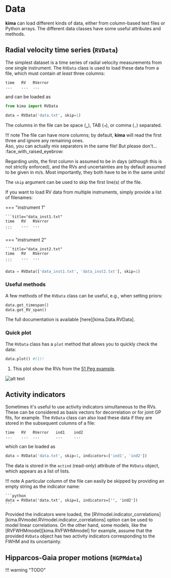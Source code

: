 # Data

**kima** can load different kinds of data, either from column-based text files
or Python arrays. The different data classes have some useful attributes and
methods.

## Radial velocity time series (`RVData`)

The simplest dataset is a time series of radial velocity measurements from one
single instrument. The `RVData` class is used to load these data from a file,
which must contain _at least_ three columns:

```title="data.txt"
time   RV   RVerror
...    ...  ...
```

and can be loaded as 

```python
from kima import RVData

data = RVData('data.txt', skip=1)
```

The columns in the file can be space (` ␣ `), TAB (` ⇥ `), or comma (` , `) separated.

!!! note
    The file can have more columns; by default, **kima** will
    read the first three and ignore any remaining ones.  
    Aso, you can actually mix separators in the same file! But please don't... 
    :face_with_raised_eyebrow:  

Regarding units, the first column is assumed to be in days (although this is not
strictly enforced), and the RVs and uncertainties are by default assumed to be
given in m/s. Most importantly, they both have to be in the same units!

The `skip` argument can be used to skip the first line(s) of the file.

If you want to load RV data from multiple instruments, simply provide a list of 
filenames:

=== "instrument 1"

    ```title="data_inst1.txt"
    time   RV   RVerror
    ...    ...  ...
    ```

=== "instrument 2"

    ```title="data_inst2.txt"
    time   RV   RVerror
    ...    ...  ...
    ```


```python
data = RVData(['data_inst1.txt', 'data_inst2.txt'], skip=1)
```

### Useful methods

A few methods of the `RVData` class can be useful, e.g., when setting priors:

```python
data.get_timespan()
data.get_RV_span()
```

The full documentation is available [here][kima.Data.RVData].


### Quick plot

The `RVData` class has a `plot` method that allows you to quickly check the
data:

```python
data.plot() #(1)!
```

1. This plot show the RVs from the [51 Peg example](/docs/examples/51Peg).

![alt text](image.png)


## Activity indicators

Sometimes it's useful to use activity indicators simultaneous to the RVs. These
can be considered as basis vectors for decorrelation or for joint GP fits, for
example. The `RVData` class can also load these data if they are stored in the
subsequent columns of a file:

```title="data_with_indicators.txt"
time   RV   RVerror   ind1    ind2
...    ...  ...       ...     ...
```

which can be loaded as 

```python
data = RVData('data.txt', skip=1, indicators=['ind1', 'ind2'])
```

The data is stored in the `actind` (read-only) attribute of the `RVData` object,
which appears as a list of lists. 

!!! note
    A particular column of the file can easily be skipped by providing an empty
    string as the indicator name:

    ```python
    data = RVData('data.txt', skip=1, indicators=['', 'ind2'])
    ```

Provided the indicators were loaded, the
[RVmodel.indicator_correlations][kima.RVmodel.RVmodel.indicator_correlations]
option can be used to model linear correlations. On the other hand, some models,
like the [RVFWHMmodel][kima.RVFWHMmodel] for example, assume that the provided
`RVData` object has two activity indicators corresponding to the FWHM and its
uncertainty.


## Hipparcos-Gaia proper motions (`HGPMdata`)


!!! warning "TODO"
    